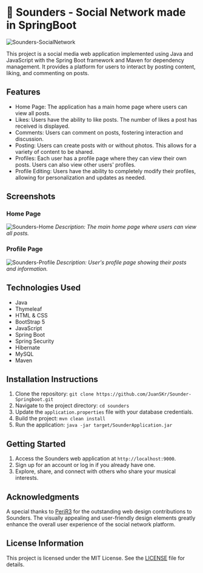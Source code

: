 # 🍃 Sounders - Social Network made in SpringBoot

![Sounders-SocialNetwork](https://i.imgur.com/Uq7AT4d.png)

This project is a social media web application implemented using Java and JavaScript with the Spring Boot framework and Maven for dependency management. It provides a platform for users to interact by posting content, liking, and commenting on posts.

## Features

- Home Page: The application has a main home page where users can view all posts.  
- Likes: Users have the ability to like posts. The number of likes a post has received is displayed.  
- Comments: Users can comment on posts, fostering interaction and discussion.  
- Posting: Users can create posts with or without photos. This allows for a variety of content to be shared.  
- Profiles: Each user has a profile page where they can view their own posts. Users can also view other users' profiles.  
- Profile Editing: Users have the ability to completely modify their profiles, allowing for personalization and updates as needed.

## Screenshots

### Home Page
![Sounders-Home](https://i.imgur.com/Sh5Po6F.png)
*Description: The main home page where users can view all posts.*

### Profile Page
![Sounders-Profile](https://i.imgur.com/X9vzexc.png)
*Description: User's profile page showing their posts and information.*

## Technologies Used
- Java
- Thymeleaf
- HTML & CSS
- BootStrap 5
- JavaScript
- Spring Boot
- Spring Security
- Hibernate
- MySQL
- Maven

## Installation Instructions

1. Clone the repository: `git clone https://github.com/JuanSKr/Sounder-Springboot.git`
2. Navigate to the project directory: `cd sounders`
3. Update the `application.properties` file with your database credentials.
4. Build the project: `mvn clean install`
5. Run the application: `java -jar target/SounderApplication.jar`

## Getting Started

1. Access the Sounders web application at `http://localhost:9000`.
2. Sign up for an account or log in if you already have one.
3. Explore, share, and connect with others who share your musical interests.

## Acknowledgments

A special thanks to [PeriR3](https://github.com/PeriR3) for the outstanding web design contributions to Sounders. The visually appealing and user-friendly design elements greatly enhance the overall user experience of the social network platform.

## License Information

This project is licensed under the MIT License. See the [LICENSE](LICENSE) file for details.


